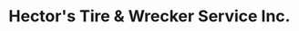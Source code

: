 ---
title: "Hector's Tire & Wrecker Service Inc."
url: /pecos/hectors-tire-und-wrecker-service-inc/
shop: Reifen
---
